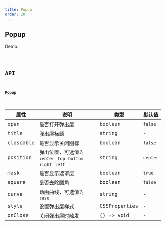 ```yaml
---
title: Popup
order: 20
---
```


## Popup

Demo:

<code src="./popup/index.tsx" />

## API

#### Popup

| 属性 | 说明 | 类型 | 默认值 |
| --- | --- | ---- | --- |
| open | 是否打开弹出层 | boolean | `false` |
| title | 弹出层标题 | string | - |
| closeable | 是否显示关闭图标 | boolean | `false` |
| position | 弹出位置，可选值为 `center` `top` `bottom` `right` `left` | string | `center` |
| mask | 是否显示遮罩层 | boolean | `true` |
| square | 是否去除圆角 | boolean | `false` |
| curve | 动画曲线，可选值为 `ease` | string | - |
| style | 设置弹出层样式 | CSSProperties | - |
| onClose | 关闭弹出层时触发 | () => void | - |


